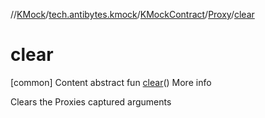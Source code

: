 //[KMock](../../../../index.md)/[tech.antibytes.kmock](../../index.md)/[KMockContract](../index.md)/[Proxy](index.md)/[clear](clear.md)



# clear
[common]
Content
abstract fun [clear](clear.md)()
More info


Clears the Proxies captured arguments
